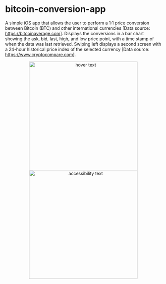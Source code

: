 # bitcoin-conversion-app

A simple iOS app that allows the user to perform a 1:1 price conversion between Bitcoin (BTC) and other international currencies [Data source: https://bitcoinaverage.com]. Displays the conversions in a bar chart showing the ask, bid, last, high, and low price point, with a time stamp of when the data was last retrieved. Swiping left displays a second screen with a 24-hour historical price index of the selected currency [Data source: https://www.cryptocompare.com].

<p align="center">
    <img src="Screenshots/bar_graph.pg" width="350" title="hover text">
    <img src="" width="350" alt="accessibility text">
</p>
